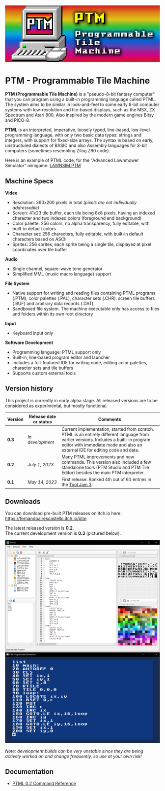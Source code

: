 ![PTM Logo](https://github.com/FernandoAiresCastello/PTM/blob/master/Images/logo.fw.png?raw=true)

# PTM - Programmable Tile Machine

__PTM (Programmable Tile Machine)__ is a "pseudo-8-bit fantasy computer" that you can program using a built-in programming language called PTML. The system aims to be similar in look-and-feel to some early 8-bit computer systems with low-resolution and tile-based displays, such as the MSX, ZX Spectrum and Atari 800. Also inspired by the modern game engines Bitsy and PICO-8.

__PTML__ is an interpreted, imperative, loosely typed, line-based, low-level programming language, with only two basic data types: strings and integers, with support for fixed-size arrays. The syntax is based on early, unstructured dialects of BASIC and also Assembly languages for 8-bit computers (sometimes resembling Zilog Z80 code).

Here is an example of PTML code, for the "Advanced Lawnmower Simulator" minigame: [LAWNSIM.PTM](https://github.com/FernandoAiresCastello/PTM/blob/master/0.3/Build/USR/LAWNSIM.PTM)

## Machine Specs

**Video**
* Resolution: 360x200 pixels in total *(pixels are not individually addressable)*
* Screen: 41x23 tile buffer, each tile being 8x8 pixels, having an indexed character and two indexed colors (foreground and background)
* Color palette: 256 colors, no alpha transparency, fully editable, with built-in default colors
* Character set: 256 characters, fully editable, with built-in default characters based on ASCII
* Sprites: 256 sprites, each sprite being a single tile, displayed at pixel coordinates over tile buffer

**Audio**
* Single channel, square-wave tone generator
* Simplified MML (music macro language) support

**File System**
* Native support for writing and reading files containing PTML programs (.PTM), color palettes (.PAL), character sets (.CHR), screen tile buffers (.BUF) and arbitrary data records (.DAT).
* Sandboxed file system. The machine executable only has access to files and folders within its own root directory

**Input**
* Keyboard input only

**Software Development**
* Programming language: PTML support only
* Built-in, line-based program editor and launcher
* Includes a full-featured IDE for writing code, editing color palettes, character sets and tile buffers
* Supports custom external tools

## Version history

This project is currently in early alpha stage. All released versions are to be considered as experimental, but mostly functional.

| **Version** | **Release date or status** | **Comments** |
|-------------|------------------|--------------|
| **0.3**     | _In development_ | Current implementation, started from scratch. PTML is an entirely different language from earlier versions. Includes a built-in program editor with immediate mode and also an external IDE for editing code and data. |
| **0.2**     | _July 1, 2023_   | Many PTML improvements and new commands. This version also included a few standalone tools (PTM Studio and PTM Tile Editor) besides the main PTM interpreter. |
| **0.1**     | _May 14, 2023_   | First release. Ranked 4th out of 61 entries in the [Tool Jam 3](https://itch.io/jam/the-tool-jam-3/results). |

## Downloads

You can download pre-built PTM releases on Itch.io here: https://fernandoairescastello.itch.io/ptm

The latest released version is __0.2__.  
The current development version is __0.3__ (pictured below).

![PTM Studio 0.4](https://github.com/FernandoAiresCastello/PTM/blob/master/Images/ptm_studio.png?raw=true)
![PTM 0.4](https://github.com/FernandoAiresCastello/PTM/blob/master/Images/ptml_example_03.png?raw=true)

*Note: development builds can be *very* unstable since they are being actively worked on and change frequently, so use at your own risk!*

## Documentation

- [PTML 0.2 Command Reference](https://docs.google.com/spreadsheets/d/1uPhPh0LLgRmL87Uo9hDXGUhOOFIESIYAcZ_nJOlN2VI/edit?usp=sharing)
